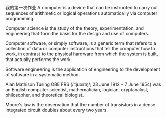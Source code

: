 我的第一次作业
A computer is a device that can be instructed to carry out sequences of arithmetic or logical operations automatically via computer programming. 

Computer science is the study of the theory, experimentation, and engineering that form the basis for the design and use of computers.

Computer software, or simply software, is a generic term that refers to a collection of data or computer instructions that tell the computer how to work, in contrast to the physical hardware from which the system is built, that actually performs the work.
 
Software engineering is the application of engineering to the development of software in a systematic method.
  
Alan Mathison Turing OBE FRS (/ˈtjʊərɪŋ/; 23 June 1912 – 7 June 1954) was an English computer scientist, mathematician, logician, cryptanalyst, philosopher, and theoretical biologist. 
   
Moore's law is the observation that the number of transistors in a dense integrated circuit doubles about every two years.